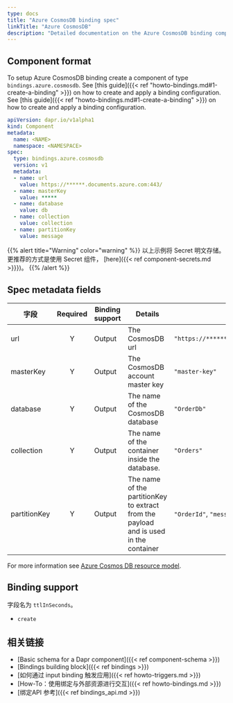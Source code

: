 ```yaml
---
type: docs
title: "Azure CosmosDB binding spec"
linkTitle: "Azure CosmosDB"
description: "Detailed documentation on the Azure CosmosDB binding component"
---
```


## Component format

To setup Azure CosmosDB binding create a component of type `bindings.azure.cosmosdb`. See [this guide]({{< ref "howto-bindings.md#1-create-a-binding" >}}) on how to create and apply a binding configuration. See [this guide]({{< ref "howto-bindings.md#1-create-a-binding" >}}) on how to create and apply a binding configuration.


```yaml
apiVersion: dapr.io/v1alpha1
kind: Component
metadata:
  name: <NAME>
  namespace: <NAMESPACE>
spec:
  type: bindings.azure.cosmosdb
  version: v1
  metadata:
  - name: url
    value: https://******.documents.azure.com:443/
  - name: masterKey
    value: *****
  - name: database
    value: db
  - name: collection
    value: collection
  - name: partitionKey
    value: message
```

{{% alert title="Warning" color="warning" %}}
以上示例将 Secret 明文存储。 更推荐的方式是使用 Secret 组件， [here]({{< ref component-secrets.md >}}})。
{{% /alert %}}

## Spec metadata fields

| 字段           | Required | Binding support | Details                                                                               | Example                                     |
| ------------ |:--------:| --------------- | ------------------------------------------------------------------------------------- | ------------------------------------------- |
| url          |    Y     | Output          | The CosmosDB url                                                                      | `"https://******.documents.azure.com:443/"` |
| masterKey    |    Y     | Output          | The CosmosDB account master key                                                       | `"master-key"`                              |
| database     |    Y     | Output          | The name of the CosmosDB database                                                     | `"OrderDb"`                                 |
| collection   |    Y     | Output          | The name of the container inside the database.                                        | `"Orders"`                                  |
| partitionKey |    Y     | Output          | The name of the partitionKey to extract from the payload and is used in the container | `"OrderId"`, `"message"`                    |

For more information see [Azure Cosmos DB resource model](https://docs.microsoft.com/en-us/azure/cosmos-db/account-databases-containers-items).

## Binding support

字段名为 `ttlInSeconds`。

- `create`

## 相关链接

- [Basic schema for a Dapr component]({{< ref component-schema >}})
- [Bindings building block]({{< ref bindings >}})
- [如何通过 input binding 触发应用]({{< ref howto-triggers.md >}})
- [How-To：使用绑定与外部资源进行交互]({{< ref howto-bindings.md >}})
- [绑定API 参考]({{< ref bindings_api.md >}})
